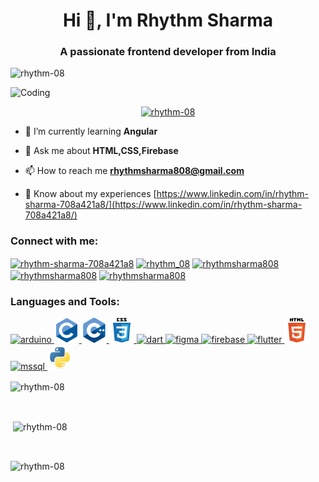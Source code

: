 <h1 align="center">Hi 👋, I'm Rhythm Sharma</h1>
<h3 align="center">A passionate frontend developer from India</h3>
<p align="left"> <img src="https://komarev.com/ghpvc/?username=rhythm-08&label=Profile%20views&color=0e75b6&style=flat" alt="rhythm-08" /> </p>
<img  alt="Coding" width="400" src="https://camo.githubusercontent.com/5ddf73ad3a205111cf8c686f687fc216c2946a75005718c8da5b837ad9de78c9/68747470733a2f2f7468756d62732e6766796361742e636f6d2f4576696c4e657874446576696c666973682d736d616c6c2e676966">


<br>
<p align="center"> <a href="https://github.com/ryo-ma/github-profile-trophy"><img src="https://github-profile-trophy.vercel.app/?username=rhythm-08" alt="rhythm-08" /></a> </p>

- 🌱 I’m currently learning **Angular**

- 💬 Ask me about **HTML,CSS,Firebase**

- 📫 How to reach me **rhythmsharma808@gmail.com**

- 📄 Know about my experiences [https://www.linkedin.com/in/rhythm-sharma-708a421a8/](https://www.linkedin.com/in/rhythm-sharma-708a421a8/)

<h3 align="left">Connect with me:</h3>
<p align="left">
<a href="https://linkedin.com/in/rhythm-sharma-708a421a8" target="blank"><img align="center" src="https://raw.githubusercontent.com/rahuldkjain/github-profile-readme-generator/master/src/images/icons/Social/linked-in-alt.svg" alt="rhythm-sharma-708a421a8" height="30" width="40" /></a>
<a href="https://www.codechef.com/users/rhythm_08" target="blank"><img align="center" src="https://cdn.jsdelivr.net/npm/simple-icons@3.1.0/icons/codechef.svg" alt="rhythm_08" height="30" width="40" /></a>
<a href="https://codeforces.com/profile/rhythmsharma808" target="blank"><img align="center" src="https://raw.githubusercontent.com/rahuldkjain/github-profile-readme-generator/master/src/images/icons/Social/codeforces.svg" alt="rhythmsharma808" height="30" width="40" /></a>
<a href="https://www.leetcode.com/rhythmsharma808" target="blank"><img align="center" src="https://raw.githubusercontent.com/rahuldkjain/github-profile-readme-generator/master/src/images/icons/Social/leet-code.svg" alt="rhythmsharma808" height="30" width="40" /></a>
<a href="https://auth.geeksforgeeks.org/user/rhythmsharma808" target="blank"><img align="center" src="https://raw.githubusercontent.com/rahuldkjain/github-profile-readme-generator/master/src/images/icons/Social/geeks-for-geeks.svg" alt="rhythmsharma808" height="30" width="40" /></a>
</p>

<h3 align="left">Languages and Tools:</h3>
<p align="left"> <a href="https://www.arduino.cc/" target="_blank" rel="noreferrer"> <img src="https://cdn.worldvectorlogo.com/logos/arduino-1.svg" alt="arduino" width="40" height="40"/> </a> <a href="https://www.cprogramming.com/" target="_blank" rel="noreferrer"> <img src="https://raw.githubusercontent.com/devicons/devicon/master/icons/c/c-original.svg" alt="c" width="40" height="40"/> </a> <a href="https://www.w3schools.com/cpp/" target="_blank" rel="noreferrer"> <img src="https://raw.githubusercontent.com/devicons/devicon/master/icons/cplusplus/cplusplus-original.svg" alt="cplusplus" width="40" height="40"/> </a> <a href="https://www.w3schools.com/css/" target="_blank" rel="noreferrer"> <img src="https://raw.githubusercontent.com/devicons/devicon/master/icons/css3/css3-original-wordmark.svg" alt="css3" width="40" height="40"/> </a> <a href="https://dart.dev" target="_blank" rel="noreferrer"> <img src="https://www.vectorlogo.zone/logos/dartlang/dartlang-icon.svg" alt="dart" width="40" height="40"/> </a> <a href="https://www.figma.com/" target="_blank" rel="noreferrer"> <img src="https://www.vectorlogo.zone/logos/figma/figma-icon.svg" alt="figma" width="40" height="40"/> </a> <a href="https://firebase.google.com/" target="_blank" rel="noreferrer"> <img src="https://www.vectorlogo.zone/logos/firebase/firebase-icon.svg" alt="firebase" width="40" height="40"/> </a> <a href="https://flutter.dev" target="_blank" rel="noreferrer"> <img src="https://www.vectorlogo.zone/logos/flutterio/flutterio-icon.svg" alt="flutter" width="40" height="40"/> </a> <a href="https://www.w3.org/html/" target="_blank" rel="noreferrer"> <img src="https://raw.githubusercontent.com/devicons/devicon/master/icons/html5/html5-original-wordmark.svg" alt="html5" width="40" height="40"/> </a> <a href="https://www.microsoft.com/en-us/sql-server" target="_blank" rel="noreferrer"> <img src="https://www.svgrepo.com/show/303229/microsoft-sql-server-logo.svg" alt="mssql" width="40" height="40"/> </a> <a href="https://www.python.org" target="_blank" rel="noreferrer"> <img src="https://raw.githubusercontent.com/devicons/devicon/master/icons/python/python-original.svg" alt="python" width="40" height="40"/> </a> </p>

<p><img align="center" src="https://github-readme-stats.vercel.app/api/top-langs?username=rhythm-08&show_icons=true&locale=en&layout=compact" alt="rhythm-08" /></p>
<br>
<p>&nbsp;<img align="center" src="https://github-readme-stats.vercel.app/api?username=rhythm-08&show_icons=true&locale=en" alt="rhythm-08" /></p>
<br>
<p><img align="center" src="https://github-readme-streak-stats.herokuapp.com/?user=rhythm-08&" alt="rhythm-08" /></p>
